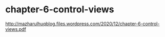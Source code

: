 # chapter-6-control-views

http://mazharulhuqblog.files.wordpress.com/2020/12/chapter-6-control-views.pdf
